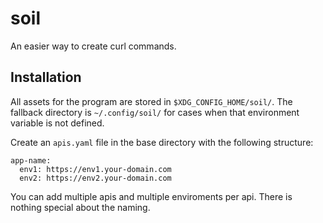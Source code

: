 # soil

An easier way to create curl commands.

## Installation

All assets for the program are stored in `$XDG_CONFIG_HOME/soil/`.  The fallback directory is `~/.config/soil/` for cases when that environment variable is not defined.

Create an `apis.yaml` file in the base directory with the following structure:
```
app-name:
  env1: https://env1.your-domain.com
  env2: https://env2.your-domain.com
```

You can add multiple apis and multiple enviroments per api. There is nothing special about the naming.
